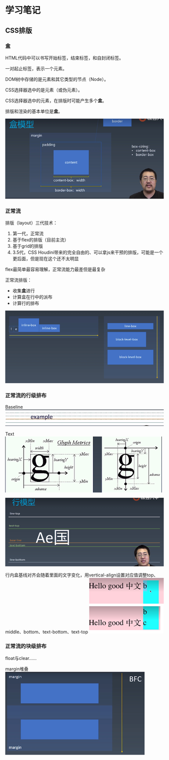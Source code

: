 # 学习笔记

## CSS排版

### 盒

HTML代码中可以书写开始标签，结束标签，和自封闭标签。

一对起止标签，表示一个元素。

DOM树中存储的是元素和其它类型的节点（Node）。

CSS选择器选中的是元素（或伪元素）。

CSS选择器选中的元素，在排版时可能产生多个**盒**。

排版和渲染的基本单位是**盒**。

![盒模型](2021-03-21-172005_1920x1080_scrot.png)

### 正常流

排版（layout）三代技术：

1. 第一代，正常流
2. 基于flex的排版（目前主流）
3. 基于grid的排版
4. 3.5代，CSS Houdini带来的完全自由的、可以拿js来干预的排版，可能是一个更后面，但是现在这个还不太明显

flex最简单最容易理解，正常流能力最差但是最复杂

正常流排版：

* 收集**盒**进行
* 计算盒在行中的派布
* 计算行的排布

![](2021-03-21-191858_1920x1080_scrot.png)

### 正常流的行级排布

Baseline
![](2021-03-21-204403_1920x1080_scrot.png)

Text
![](2021-03-21-204703_1920x1080_scrot.png)

![](2021-03-21-211305_1920x1080_scrot.png)

行内盒基线对齐会随着里面的文字变化，用vertical-align设置对应值调整top、middle、bottom、text-bottom、text-top
![](2021-03-21-211742_1920x1080_scrot.png)

### 正常流的块级排布

float与clear……

margin堆叠
![](2021-03-21-214343_1920x1080_scrot.png)